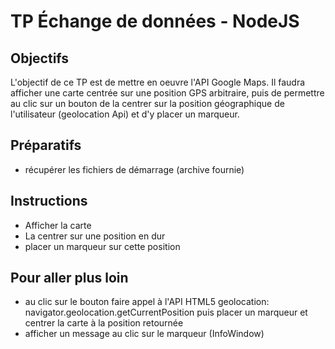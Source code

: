 # TP Échange de données - NodeJS

## Objectifs
L'objectif de ce TP est de mettre en oeuvre l'API Google Maps. Il faudra afficher une carte centrée sur une position GPS arbitraire, puis de permettre au clic sur un bouton de la centrer sur la position géographique de l'utilisateur (geolocation Api) et d'y placer un marqueur.

## Préparatifs
- récupérer les fichiers de démarrage (archive fournie)

## Instructions
- Afficher la carte 
- La centrer sur une position en dur
- placer un marqueur sur cette position

## Pour aller plus loin
- au clic sur le bouton faire appel à l'API HTML5 geolocation: navigator.geolocation.getCurrentPosition puis placer un marqueur et centrer la carte à la position retournée
- afficher un message au clic sur le marqueur (InfoWindow)
